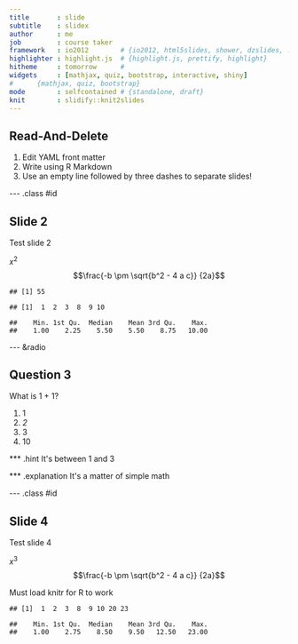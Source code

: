 ```yaml
---
title       : slide
subtitle    : slidex
author      : me
job         : course taker
framework   : io2012        # {io2012, html5slides, shower, dzslides, ...}
highlighter : highlight.js  # {highlight.js, prettify, highlight}
hitheme     : tomorrow      # 
widgets     : [mathjax, quiz, bootstrap, interactive, shiny]
#      {mathjax, quiz, bootstrap}
mode        : selfcontained # {standalone, draft}
knit        : slidify::knit2slides
---
```


## Read-And-Delete

1. Edit YAML front matter
2. Write using R Markdown
3. Use an empty line followed by three dashes to separate slides!

--- .class #id 

## Slide 2

Test slide 2

$x^2$
$$\frac{-b \pm \sqrt{b^2 - 4 a c}} {2a}$$



```
## [1] 55
```

```
## [1]  1  2  3  8  9 10
```

```
##    Min. 1st Qu.  Median    Mean 3rd Qu.    Max. 
##    1.00    2.25    5.50    5.50    8.75   10.00
```

--- &radio
## Question 3

What is 1 + 1?

1. 1
2. _2_
3. 3
4. 10

*** .hint
It's between 1 and 3

*** .explanation
It's a matter of simple math

--- .class #id 

## Slide 4

Test slide 4

$x^3$
$$\frac{-b \pm \sqrt{b^2 - 4 a c}} {2a}$$

Must load knitr for R to work


```
## [1]  1  2  3  8  9 10 20 23
```

```
##    Min. 1st Qu.  Median    Mean 3rd Qu.    Max. 
##    1.00    2.75    8.50    9.50   12.50   23.00
```






